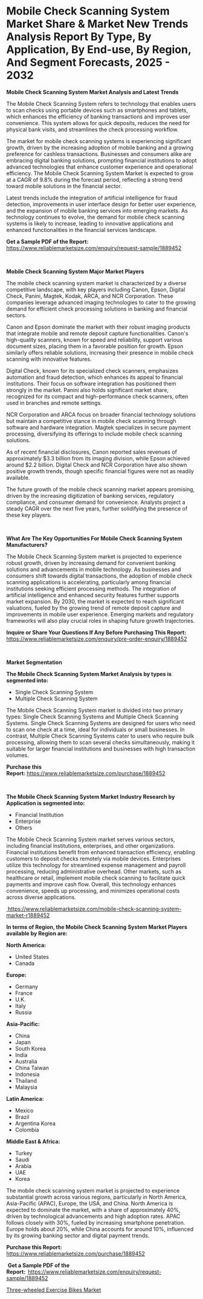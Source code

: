 <p><h1>Mobile Check Scanning System Market Share & Market New Trends Analysis Report By Type, By Application, By End-use, By Region, And Segment Forecasts, 2025 - 2032</h1></p><p><strong>Mobile Check Scanning System Market Analysis and Latest Trends</strong></p>
<p><p>The Mobile Check Scanning System refers to technology that enables users to scan checks using portable devices such as smartphones and tablets, which enhances the efficiency of banking transactions and improves user convenience. This system allows for quick deposits, reduces the need for physical bank visits, and streamlines the check processing workflow. </p><p>The market for mobile check scanning systems is experiencing significant growth, driven by the increasing adoption of mobile banking and a growing preference for cashless transactions. Businesses and consumers alike are embracing digital banking solutions, prompting financial institutions to adopt advanced technologies that enhance customer experience and operational efficiency. The Mobile Check Scanning System Market is expected to grow at a CAGR of 9.8% during the forecast period, reflecting a strong trend toward mobile solutions in the financial sector.</p><p>Latest trends include the integration of artificial intelligence for fraud detection, improvements in user interface design for better user experience, and the expansion of mobile banking services into emerging markets. As technology continues to evolve, the demand for mobile check scanning systems is likely to increase, leading to innovative applications and enhanced functionalities in the financial services landscape.</p></p>
<p><strong>Get a Sample PDF of the Report:&nbsp;</strong> <a href="https://www.reliablemarketsize.com/enquiry/request-sample/1889452?utm_campaign=2337&utm_medium=2&utm_source=Github&utm_content=ia&utm_term=28032025&utm_id=mobile-check-scanning-system">https://www.reliablemarketsize.com/enquiry/request-sample/1889452</a></p>
<p>&nbsp;</p>
<p><strong>Mobile Check Scanning System Major Market Players</strong></p>
<p><p>The mobile check scanning system market is characterized by a diverse competitive landscape, with key players including Canon, Epson, Digital Check, Panini, Magtek, Kodak, ARCA, and NCR Corporation. These companies leverage advanced imaging technologies to cater to the growing demand for efficient check processing solutions in banking and financial sectors.</p><p>Canon and Epson dominate the market with their robust imaging products that integrate mobile and remote deposit capture functionalities. Canon's high-quality scanners, known for speed and reliability, support various document sizes, placing them in a favorable position for growth. Epson similarly offers reliable solutions, increasing their presence in mobile check scanning with innovative features.</p><p>Digital Check, known for its specialized check scanners, emphasizes automation and fraud detection, which enhances its appeal to financial institutions. Their focus on software integration has positioned them strongly in the market. Panini also holds significant market share, recognized for its compact and high-performance check scanners, often used in branches and remote settings.</p><p>NCR Corporation and ARCA focus on broader financial technology solutions but maintain a competitive stance in mobile check scanning through software and hardware integration. Magtek specializes in secure payment processing, diversifying its offerings to include mobile check scanning solutions.</p><p>As of recent financial disclosures, Canon reported sales revenues of approximately $3.3 billion from its imaging division, while Epson achieved around $2.2 billion. Digital Check and NCR Corporation have also shown positive growth trends, though specific financial figures were not as readily available.</p><p>The future growth of the mobile check scanning market appears promising, driven by the increasing digitization of banking services, regulatory compliance, and consumer demand for convenience. Analysts project a steady CAGR over the next five years, further solidifying the presence of these key players.</p></p>
<p>&nbsp;</p>
<p><strong>What Are The Key Opportunities For Mobile Check Scanning System Manufacturers?</strong></p>
<p><p>The Mobile Check Scanning System market is projected to experience robust growth, driven by increasing demand for convenient banking solutions and advancements in mobile technology. As businesses and consumers shift towards digital transactions, the adoption of mobile check scanning applications is accelerating, particularly among financial institutions seeking efficient processing methods. The integration of artificial intelligence and enhanced security features further supports market expansion. By 2030, the market is expected to reach significant valuations, fueled by the growing trend of remote deposit capture and improvements in mobile user experience. Emerging markets and regulatory frameworks will also play crucial roles in shaping future growth trajectories.</p></p>
<p><strong>Inquire or Share Your Questions If Any Before Purchasing This Report:</strong> <a href="https://www.reliablemarketsize.com/enquiry/pre-order-enquiry/1889452?utm_campaign=2337&utm_medium=2&utm_source=Github&utm_content=ia&utm_term=28032025&utm_id=mobile-check-scanning-system">https://www.reliablemarketsize.com/enquiry/pre-order-enquiry/1889452</a></p>
<p>&nbsp;</p>
<p><strong>Market Segmentation</strong></p>
<p><strong>The Mobile Check Scanning System Market Analysis by types is segmented into:</strong></p>
<p><ul><li>Single Check Scanning System</li><li>Multiple Check Scanning System</li></ul></p>
<p><p>The Mobile Check Scanning System market is divided into two primary types: Single Check Scanning Systems and Multiple Check Scanning Systems. Single Check Scanning Systems are designed for users who need to scan one check at a time, ideal for individuals or small businesses. In contrast, Multiple Check Scanning Systems cater to users who require bulk processing, allowing them to scan several checks simultaneously, making it suitable for larger financial institutions and businesses with high transaction volumes.</p></p>
<p><strong>Purchase this Report:&nbsp;</strong><a href="https://www.reliablemarketsize.com/purchase/1889452?utm_campaign=2337&utm_medium=2&utm_source=Github&utm_content=ia&utm_term=28032025&utm_id=mobile-check-scanning-system">https://www.reliablemarketsize.com/purchase/1889452</a></p>
<p>&nbsp;</p>
<p><strong>The Mobile Check Scanning System Market Industry Research by Application is segmented into:</strong></p>
<p><ul><li>Financial Institution</li><li>Enterprise</li><li>Others</li></ul></p>
<p><p>The Mobile Check Scanning System market serves various sectors, including financial institutions, enterprises, and other organizations. Financial institutions benefit from enhanced transaction efficiency, enabling customers to deposit checks remotely via mobile devices. Enterprises utilize this technology for streamlined expense management and payroll processing, reducing administrative overhead. Other markets, such as healthcare or retail, implement mobile check scanning to facilitate quick payments and improve cash flow. Overall, this technology enhances convenience, speeds up processing, and minimizes operational costs across diverse applications.</p></p>
<p><a href="https://www.reliablemarketsize.com/mobile-check-scanning-system-market-r1889452?utm_campaign=2337&utm_medium=2&utm_source=Github&utm_content=ia&utm_term=28032025&utm_id=mobile-check-scanning-system">&nbsp;https://www.reliablemarketsize.com/mobile-check-scanning-system-market-r1889452</a></p>
<p><strong>In terms of Region, the Mobile Check Scanning System Market Players available by Region are:</strong></p>
<p>
    <p> <strong> North America: </strong>
        <ul>
            <li>United States</li>
            <li>Canada</li>
        </ul>
        </p> 
    <p> <strong> Europe: </strong>
        <ul>
            <li>Germany</li>
            <li>France</li>
            <li>U.K.</li>
            <li>Italy</li>
            <li>Russia</li>
        </ul>
        </p> 
    <p> <strong> Asia-Pacific: </strong>
        <ul>
            <li>China</li>
            <li>Japan</li>
            <li>South Korea</li>
            <li>India</li>
            <li>Australia</li>
            <li>China Taiwan</li>
            <li>Indonesia</li>
            <li>Thailand</li>
            <li>Malaysia</li>
        </ul>
        </p> 
    <p> <strong> Latin America: </strong>
        <ul>
            <li>Mexico</li>
            <li>Brazil</li>
            <li>Argentina Korea</li>
            <li>Colombia</li>
        </ul>
        </p> 
    <p> <strong> Middle East & Africa: </strong>
        <ul>
            <li>Turkey</li>
            <li>Saudi</li>
            <li>Arabia</li>
            <li>UAE</li>
            <li>Korea</li>
        </ul>
    </p>
    </p>
<p><p>The mobile check scanning system market is projected to experience substantial growth across various regions, particularly in North America, Asia-Pacific (APAC), Europe, the USA, and China. North America is expected to dominate the market, with a share of approximately 40%, driven by technological advancements and high adoption rates. APAC follows closely with 30%, fueled by increasing smartphone penetration. Europe holds about 20%, while China accounts for around 10%, influenced by its growing banking sector and digital payment trends.</p></p>
<p><strong>Purchase this Report: </strong><a href="https://www.reliablemarketsize.com/purchase/1889452?utm_campaign=2337&utm_medium=2&utm_source=Github&utm_content=ia&utm_term=28032025&utm_id=mobile-check-scanning-system">https://www.reliablemarketsize.com/purchase/1889452</a></p>
<p>&nbsp;<strong>Get a Sample PDF of the Report:&nbsp;&nbsp;</strong><a href="https://www.reliablemarketsize.com/enquiry/request-sample/1889452?utm_campaign=2337&utm_medium=2&utm_source=Github&utm_content=ia&utm_term=28032025&utm_id=mobile-check-scanning-system">https://www.reliablemarketsize.com/enquiry/request-sample/1889452</a></p>
<p><strong></strong></p>
<p><p><a href="https://github.com/lehumiston1971679/Market-Research-Report-List-1/blob/main/three-wheeled-exercise-bikes-market.md?utm_campaign=2337&utm_medium=2&utm_source=Github&utm_content=ia&utm_term=28032025&utm_id=mobile-check-scanning-system">Three-wheeled Exercise Bikes Market</a></p></p>